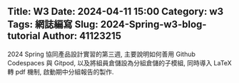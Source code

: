 Title: W3
Date: 2024-04-11 15:00
Category: w3
Tags: 網誌編寫
Slug: 2024-Spring-w3-blog-tutorial
Author: 41123215
---

2024 Spring 協同產品設計實習的第三週, 主要說明如何善用 Github Codespaces 與 Gitpod, 以及將組員倉儲設為分組倉儲的子模組, 同時導入 LaTeX 轉 pdf 機制, 啟動期中分組報告的製作.

<!-- PELICAN_END_SUMMARY -->